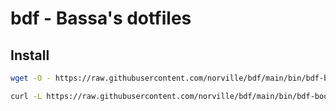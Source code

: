 # bdf - Bassa's dotfiles

## Install

```bash
wget -O - https://raw.githubusercontent.com/norville/bdf/main/bin/bdf-boot | bash
```

```bash
curl -L https://raw.githubusercontent.com/norville/bdf/main/bin/bdf-boot | bash
```
